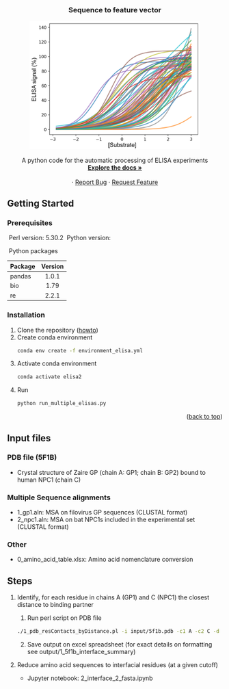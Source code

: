 <!-- PROJECT LOGO -->
<br />
<div align="center">
  <h3 align="center">Sequence to feature vector</h3>
  
  <a href="https://github.com/chandranlab/filo_GP-bat_NPC1/img/curves.png">
    <img src="/img/curves.png" alt="Logo" width="400">
  </a>
  
  <p align="center">
    A python code for the automatic processing of ELISA experiments
    <br />
    <a href="https://github.com/chandranlab/filo_GP-bat_NPC1"><strong>Explore the docs »</strong></a>
    <br />
    <br />
    ·
    <a href="https://github.com/chandranlab/filo_GP-bat_NPC1/issues">Report Bug</a>
    ·
    <a href="https://github.com/chandranlab/filo_GP-bat_NPC1/issues">Request Feature</a>
  </p>
</div>

<!-- ########################################################################################## -->

<!-- GETTING STARTED -->

## Getting Started

### Prerequisites

 Perl version: 5.30.2
 Python version: 

 Python packages

|Package         | Version  |
|----------------|:--------:|
|pandas          | 1.0.1    |
|bio             | 1.79     |
|re              | 2.2.1    |

### Installation

1. Clone the repository (<a href="https://docs.github.com/en/repositories/creating-and-managing-repositories/cloning-a-repository">howto</a>)
2. Create conda environment
   ```sh
   conda env create -f environment_elisa.yml
   ```
3. Activate conda environment
   ```sh
   conda activate elisa2
   ```
4. Run
   ```sh
   python run_multiple_elisas.py
   ```

<p align="right">(<a href="#readme-top">back to top</a>)</p>

<!-- ########################################################################################## -->

<!-- INPUT -->

## Input files

### PDB file (5F1B)
* Crystal structure of Zaire GP (chain A: GP1; chain B: GP2) bound to human NPC1 (chain C)

### Multiple Sequence alignments
* 1\_gp1.aln: MSA on filovirus GP sequences (CLUSTAL format)
* 2\_npc1.aln: MSA on bat NPC1s included in the experimental set (CLUSTAL format)


### Other
* 0\_amino\_acid\_table.xlsx: Amino acid nomenclature conversion

<!-- ########################################################################################## -->

<!-- STEPS -->

## Steps

1. Identify, for each residue in chains A (GP1) and C (NPC1) the closest distance to binding partner
    1. Run perl script on PDB file
   ```sh
   ./1_pdb_resContacts_byDistance.pl -i input/5f1b.pdb -c1 A -c2 C -d 1000 -dif1 0 -dif2 372 > output/1_5f1b_interface_summary.txt
   ```
    2. Save output on excel spreadsheet (for exact details on formatting see output/1\_5f1b\_interface_summary)

2. Reduce amino acid sequences to interfacial residues (at a given cutoff)
    * Jupyter notebook: 2\_interface\_2\_fasta.ipynb
